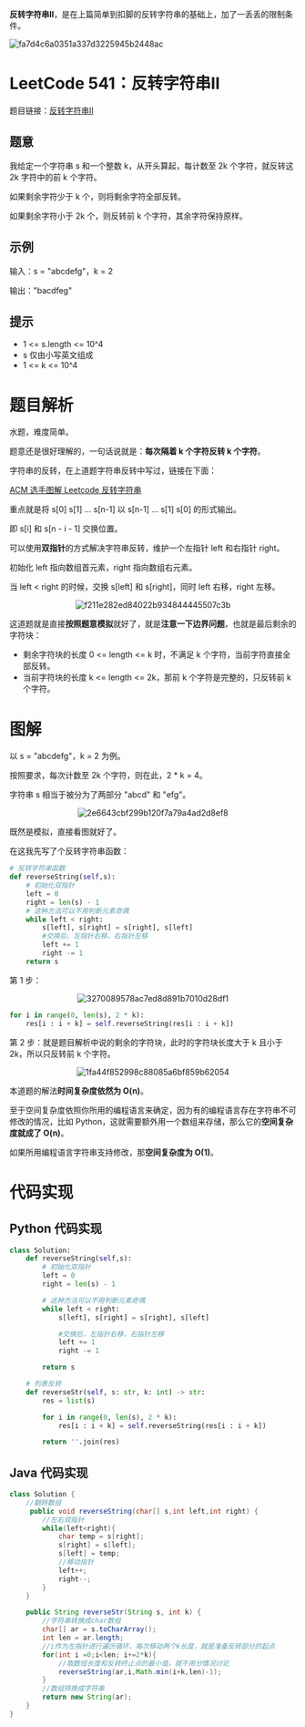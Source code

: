 **反转字符串Ⅱ**，是在上篇简单到扣脚的反转字符串的基础上，加了一丢丢的限制条件。

![fa7d4c6a0351a337d3225945b2448ac](https://gitee.com/codegoudan/codegoudanIMG/raw/master/202112/20211216_224351920_0.jpg)



# LeetCode 541：反转字符串Ⅱ

题目链接：[反转字符串Ⅱ](https://leetcode-cn.com/problems/reverse-string-ii/)



## 题意

我给定一个字符串 s 和一个整数 k，从开头算起，每计数至 2k 个字符，就反转这 2k 字符中的前 k 个字符。



如果剩余字符少于 k 个，则将剩余字符全部反转。

如果剩余字符小于 2k 个，则反转前 k 个字符，其余字符保持原样。



## 示例

输入：s = "abcdefg"，k = 2

输出："bacdfeg"



## 提示

- 1 <= s.length <= 10^4
- s 仅由小写英文组成
- 1 <= k <= 10^4



# 题目解析

水题，难度简单。

题意还是很好理解的，一句话说就是：**每次隔着 k 个字符反转 k 个字符**。

字符串的反转，在上道题字符串反转中写过，链接在下面：



[ACM 选手图解 Leetcode 反转字符串](http://mp.weixin.qq.com/s?__biz=MzI0NjAxMDU5NA==&mid=2475920931&idx=1&sn=cf73562d5c06df758f75d22a5e3a7e13&chksm=ff22e9aec85560b84c7aa861dbff4038007a530109d9c6bd698493c7314e9787a3cca5ba9231&scene=21#wechat_redirect)



重点就是将 s[0] s[1] ... s[n-1] 以 s[n-1] ... s[1] s[0] 的形式输出。

即 s[i] 和 s[n - i - 1] 交换位置。

可以使用**双指针**的方式解决字符串反转，维护一个左指针 left 和右指针 right。

初始化 left 指向数组首元素，right 指向数组右元素。

当 left < right 的时候，交换 s[left] 和 s[right]，同时 left 右移，right 左移。

<div align=center>

![f211e282ed84022b934844445507c3b](https://gitee.com/codegoudan/codegoudanIMG/raw/master/202112/20211216_224403782_0.jpg)

</div>

这道题就是直接**按照题意模拟**就好了，就是**注意一下边界问题**，也就是最后剩余的字符块：

- 剩余字符块的长度 0 <= length <= k 时，不满足 k 个字符，当前字符直接全部反转。
- 当前字符块的长度 k <= length <= 2k，那前 k 个字符是完整的，只反转前 k 个字符。



# 图解

以 s = "abcdefg"，k = 2 为例。

按照要求，每次计数至 2k 个字符，则在此，2 * k = 4。

字符串 s 相当于被分为了两部分 "abcd" 和 "efg"。

<div align=center>

![2e6643cbf299b120f7a79a4ad2d8ef8](https://gitee.com/codegoudan/codegoudanIMG/raw/master/202112/20211216_224416486_0.jpg)

</div>

既然是模拟，直接看图就好了。

在这我先写了个反转字符串函数：

```Python
# 反转字符串函数
def reverseString(self,s):
    # 初始化双指针
    left = 0
    right = len(s) - 1
    # 这种方法可以不用判断元素奇偶
    while left < right:
        s[left], s[right] = s[right], s[left]
        #交换后，左指针右移，右指针左移
        left += 1
        right -= 1
    return s
```

第 1 步：

<div align=center>

![3270089578ac7ed8d891b7010d28df1](https://gitee.com/codegoudan/codegoudanIMG/raw/master/202112/20211216_224425033_0.jpg)

</div>

```python
for i in range(0, len(s), 2 * k):
    res[i : i + k] = self.reverseString(res[i : i + k])
```

第 2 步：就是题目解析中说的剩余的字符块，此时的字符块长度大于 k 且小于 2k，所以只反转前 k 个字符。

<div align=center>

![1fa44f852998c88085a6bf859b62054](https://gitee.com/codegoudan/codegoudanIMG/raw/master/202112/20211216_224434389_0.jpg)

</div>

本道题的解法**时间复杂度依然为 O(n)**。

至于空间复杂度依照你所用的编程语言来确定，因为有的编程语言存在字符串不可修改的情况，比如 Python，这就需要额外用一个数组来存储，那么它的**空间复杂度就成了 O(n)**。

如果所用编程语言字符串支持修改，那**空间复杂度为 O(1)**。



# 代码实现



## Python 代码实现

```Python
class Solution:
    def reverseString(self,s):
        # 初始化双指针
        left = 0
        right = len(s) - 1

        # 这种方法可以不用判断元素奇偶
        while left < right:
            s[left], s[right] = s[right], s[left]

            #交换后，左指针右移，右指针左移
            left += 1
            right -= 1

        return s

    # 列表反转
    def reverseStr(self, s: str, k: int) -> str:
        res = list(s)

        for i in range(0, len(s), 2 * k):
            res[i : i + k] = self.reverseString(res[i : i + k])

        return ''.join(res)
```



## Java 代码实现

```java
class Solution {
    //翻转数组
     public void reverseString(char[] s,int left,int right) {
        //左右双指针
        while(left<right){
            char temp = s[right];
            s[right] = s[left];
            s[left] = temp;
            //移动指针
            left++;
            right--;
        }
    }

    public String reverseStr(String s, int k) {
        //字符串转换成char数组
        char[] ar = s.toCharArray();
        int len = ar.length;
        //i作为左指针进行遍历循环，每次移动两个k长度，就是准备反转部分的起点
        for(int i =0;i<len; i+=2*k){
            //取数组长度和反转终止点的最小值，就不用分情况讨论
            reverseString(ar,i,Math.min(i+k,len)-1);
        }
        //数组转换成字符串
        return new String(ar);
    }
}
```


